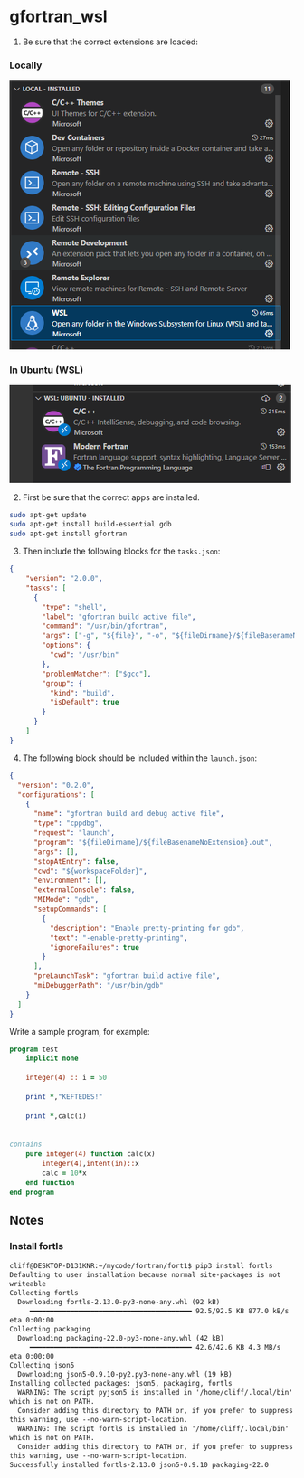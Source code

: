 # gfortran_wsl


1. Be sure that the correct extensions are loaded:

### Locally

![local extensions](local_extensions.png)

### In Ubuntu (WSL)

![extensions](extensions.png)

2. First be sure that the correct apps are installed.
```bash
sudo apt-get update
sudo apt-get install build-essential gdb
sudo apt-get install gfortran
```

3. Then include the following blocks for the `tasks.json`:
```json
{
    "version": "2.0.0",
    "tasks": [
      {
        "type": "shell",
        "label": "gfortran build active file",
        "command": "/usr/bin/gfortran",
        "args": ["-g", "${file}", "-o", "${fileDirname}/${fileBasenameNoExtension}.out"],
        "options": {
          "cwd": "/usr/bin"
        },
        "problemMatcher": ["$gcc"],
        "group": {
          "kind": "build",
          "isDefault": true
        }
      }
    ]
}
```
4. The following block should be included within the `launch.json`:
```json
{
  "version": "0.2.0",
  "configurations": [
    {
      "name": "gfortran build and debug active file",
      "type": "cppdbg",
      "request": "launch",
      "program": "${fileDirname}/${fileBasenameNoExtension}.out",
      "args": [],
      "stopAtEntry": false,
      "cwd": "${workspaceFolder}",
      "environment": [],
      "externalConsole": false,
      "MIMode": "gdb",
      "setupCommands": [
        {
          "description": "Enable pretty-printing for gdb",
          "text": "-enable-pretty-printing",
          "ignoreFailures": true
        }
      ],
      "preLaunchTask": "gfortran build active file",
      "miDebuggerPath": "/usr/bin/gdb"
    }
  ]
}
```

Write a sample program, for example:
```fortran
program test
    implicit none

    integer(4) :: i = 50

    print *,"KEFTEDES!"

    print *,calc(i)
    

contains
    pure integer(4) function calc(x)
        integer(4),intent(in)::x
        calc = 10*x
    end function
end program
```

## Notes

### Install fortls

```console
cliff@DESKTOP-D131KNR:~/mycode/fortran/fort1$ pip3 install fortls
Defaulting to user installation because normal site-packages is not writeable
Collecting fortls
  Downloading fortls-2.13.0-py3-none-any.whl (92 kB)
     ━━━━━━━━━━━━━━━━━━━━━━━━━━━━━━━━━━━━━━━━ 92.5/92.5 KB 877.0 kB/s eta 0:00:00
Collecting packaging
  Downloading packaging-22.0-py3-none-any.whl (42 kB)
     ━━━━━━━━━━━━━━━━━━━━━━━━━━━━━━━━━━━━━━━━ 42.6/42.6 KB 4.3 MB/s eta 0:00:00
Collecting json5
  Downloading json5-0.9.10-py2.py3-none-any.whl (19 kB)
Installing collected packages: json5, packaging, fortls
  WARNING: The script pyjson5 is installed in '/home/cliff/.local/bin' which is not on PATH.
  Consider adding this directory to PATH or, if you prefer to suppress this warning, use --no-warn-script-location.
  WARNING: The script fortls is installed in '/home/cliff/.local/bin' which is not on PATH.
  Consider adding this directory to PATH or, if you prefer to suppress this warning, use --no-warn-script-location.
Successfully installed fortls-2.13.0 json5-0.9.10 packaging-22.0
```
